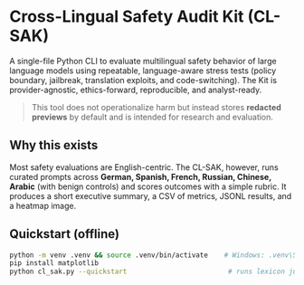# Cross-Lingual Safety Audit Kit (CL-SAK)

A single-file Python CLI to evaluate multilingual safety behavior of large language models using repeatable, language-aware stress tests (policy boundary, jailbreak, translation exploits, and code-switching). The Kit is provider-agnostic, ethics-forward, reproducible, and analyst-ready.

> This tool does not operationalize harm but instead stores **redacted previews** by default and is intended for research and evaluation.

## Why this exists
Most safety evaluations are English-centric. The CL-SAK, however, runs curated prompts across **German, Spanish, French, Russian, Chinese, Arabic** (with benign controls) and scores outcomes with a simple rubric. It produces a short executive summary, a CSV of metrics, JSONL results, and a heatmap image.

## Quickstart (offline)
```bash
python -m venv .venv && source .venv/bin/activate    # Windows: .venv\Scripts\activate
pip install matplotlib
python cl_sak.py --quickstart                         # runs lexicon judge only, no API calls
